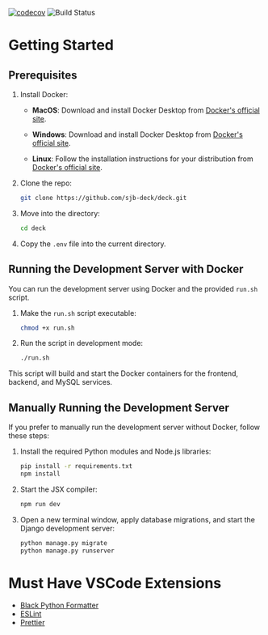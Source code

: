 [![codecov](https://codecov.io/gh/sjb-deck/deck/branch/main/graph/badge.svg?token=A6P3NNHZ7R)](https://codecov.io/gh/sjb-deck/deck)
![Build Status](https://github.com/sjb-deck/deck/actions/workflows/deck.yml/badge.svg)

# Getting Started

## Prerequisites

1. Install Docker:

    - **MacOS**:
      Download and install Docker Desktop from [Docker's official site](https://www.docker.com/products/docker-desktop).

    - **Windows**:
      Download and install Docker Desktop from [Docker's official site](https://www.docker.com/products/docker-desktop).

    - **Linux**:
      Follow the installation instructions for your distribution from [Docker's official site](https://docs.docker.com/engine/install/).

2. Clone the repo:

    ```bash
    git clone https://github.com/sjb-deck/deck.git
    ```

3. Move into the directory:

    ```bash
    cd deck
    ```

4. Copy the `.env` file into the current directory.

## Running the Development Server with Docker

You can run the development server using Docker and the provided `run.sh` script.

1. Make the `run.sh` script executable:

    ```bash
    chmod +x run.sh
    ```

2. Run the script in development mode:

    ```bash
    ./run.sh
    ```

This script will build and start the Docker containers for the frontend, backend, and MySQL services.

## Manually Running the Development Server

If you prefer to manually run the development server without Docker, follow these steps:

1. Install the required Python modules and Node.js libraries:

    ```bash
    pip install -r requirements.txt
    npm install
    ```

2. Start the JSX compiler:

    ```bash
    npm run dev
    ```

3. Open a new terminal window, apply database migrations, and start the Django development server:

    ```bash
    python manage.py migrate
    python manage.py runserver
    ```

# Must Have VSCode Extensions

- [Black Python Formatter](https://marketplace.visualstudio.com/items?itemName=ms-python.black-formatter)
- [ESLint](https://marketplace.visualstudio.com/items?itemName=dbaeumer.vscode-eslint)
- [Prettier](https://marketplace.visualstudio.com/items?itemName=esbenp.prettier-vscode)

